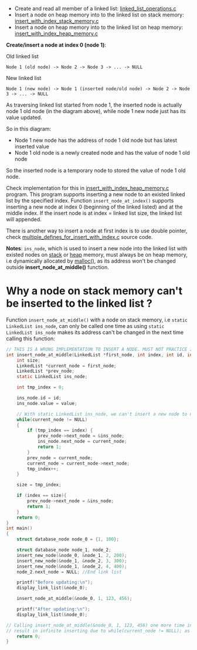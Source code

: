 * Create and read all member of a linked list: [linked_list_operations.c](linked_list_operations.c)
* Insert a node on heap memory into to the linked list on stack memory: [insert_with_index_stack_memory.c](insert_with_index_stack_memory.c)
* Insert a node on heap memory into to the linked list on heap memory: [insert_with_index_heap_memory.c](insert_with_index_heap_memory.c)
  
**Create/insert a node at index 0 (node 1)**:

Old linked list

```
Node 1 (old node) -> Node 2 -> Node 3 -> ... -> NULL
```

New linked list

```
Node 1 (new node) -> Node 1 (inserted node/old node) -> Node 2 -> Node 3 -> ... -> NULL
```

As traversing linked list started from node 1, the inserted node is actually node 1 old node (in the diagram above), while node 1 new node just has its value updated.

So in this diagram:

* Node 1 new node has the address of node 1 old node but has latest inserted value
* Node 1 old node is a newly created node and has the value of node 1 old node

So the inserted node is a temporary node to stored the value of node 1 old node.

Check implementation for this in [insert_with_index_heap_memory.c](insert_with_index_heap_memory.c) program. This program supports inserting a new node to an existed linked list by the specified index. Function ``insert_node_at_index()`` supports inserting a new node at index 0 (beginning of the linked listed) and at the middle index. If the insert node is at index = linked list size, the linked list will appended.

There is another way to insert a node at first index is to use double pointer, check [multiple_defines_for_insert_with_index.c](multiple_defines_for_insert_with_index.c) source code.

**Notes**: ``ins_node``, which is used to insert a new node into the linked list with existed nodes on [stack](insert_with_index_stack_memory.c#L36) or [heap](insert_with_index_heap_memory.c#L41) memory, must always be on heap memory, i.e dynamically allocated by [malloc()](https://github.com/TranPhucVinh/C/blob/master/Physical%20layer/Memory/Dynamic%20memory%20allocation/API.md#malloc), as its address won't be changed outside **insert_node_at_middle()** function.

# Why a node on stack memory can't be inserted to the linked list ?

Function ``insert_node_at_middle()`` with a node on stack memory, i.e ``static LinkedList ins_node``, can only be called one time as using ``static LinkedList ins_node`` makes its address can't be changed in the next time calling this function:

```c
// THIS IS A WRONG IMPLEMENTATION TO INSERT A NODE. MUST NOT PRACTICE ITS IN REAL APPLICATION
int insert_node_at_middle(LinkedList *first_node, int index, int id, int value){
    int size;
    LinkedList *current_node = first_node;
    LinkedList *prev_node;
    static LinkedList ins_node;

    int tmp_index = 0;

    ins_node.id = id;
    ins_node.value = value;

    // With static LinkedList ins_node, we can't insert a new node to node 1
    while(current_node != NULL)
	{        
      	if (tmp_index == index) {
            prev_node->next_node = &ins_node;
			ins_node.next_node = current_node;
			return 1;
      	}
        prev_node = current_node;  
		current_node = current_node->next_node;
		tmp_index++;
    }

	size = tmp_index;

	if (index == size){
		prev_node->next_node = &ins_node;
		return 1;
	}  
    return 0;
}
int main() 
{ 
    struct database_node node_0 = {1, 100};

    struct database_node node_1, node_2;
    insert_new_node(&node_0, &node_1, 2, 200);
    insert_new_node(&node_1, &node_2, 3, 300);
    insert_new_node(&node_1, &node_2, 4, 400);
    node_2.next_node = NULL; //End link list

	printf("Before updating:\n");
    display_link_list(&node_0);

    insert_node_at_middle(&node_0, 1, 123, 456);

	printf("After updating:\n");
	display_link_list(&node_0);

// Calling insert_node_at_middle(&node_0, 1, 123, 456) one more time insert a new node
// result in infinite inserting due to while(current_node != NULL); as using static LinkedList ins_node
    return 0; 
} 
```

